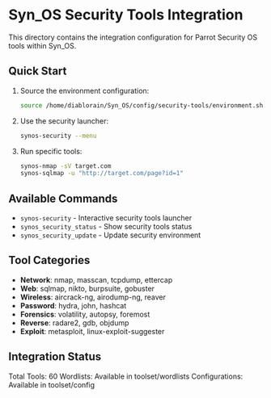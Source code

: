 # Syn_OS Security Tools Integration

This directory contains the integration configuration for Parrot Security OS tools within Syn_OS.

## Quick Start

1. Source the environment configuration:
   ```bash
   source /home/diablorain/Syn_OS/config/security-tools/environment.sh
   ```

2. Use the security launcher:
   ```bash
   synos-security --menu
   ```

3. Run specific tools:
   ```bash
   synos-nmap -sV target.com
   synos-sqlmap -u "http://target.com/page?id=1"
   ```

## Available Commands

- `synos-security` - Interactive security tools launcher
- `synos_security_status` - Show security tools status
- `synos_security_update` - Update security environment

## Tool Categories

- **Network**: nmap, masscan, tcpdump, ettercap
- **Web**: sqlmap, nikto, burpsuite, gobuster
- **Wireless**: aircrack-ng, airodump-ng, reaver
- **Password**: hydra, john, hashcat
- **Forensics**: volatility, autopsy, foremost
- **Reverse**: radare2, gdb, objdump
- **Exploit**: metasploit, linux-exploit-suggester

## Integration Status

Total Tools: 60
Wordlists: Available in toolset/wordlists
Configurations: Available in toolset/config

